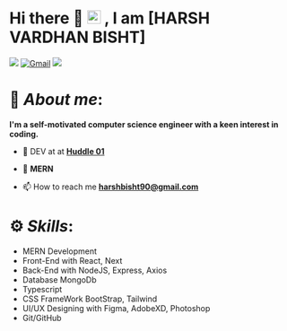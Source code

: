 # **Hi there 👋 <img src="https://github.com/TheDudeThatCode/TheDudeThatCode/blob/master/Assets/Earth.gif" width="24px"> , I am** [HARSH VARDHAN BISHT] 

[<img src="https://img.shields.io/badge/Github-%23eeeeee.svg?&style=for-the-badge&logo=github&logoColor=black">](https://github.com/Anmolnoor)
[<img alt="Gmail" src="https://img.shields.io/badge/Gmail-D14836?style=for-the-badge&logo=gmail&logoColor=white" />](mailto:harshbisht90@gmail.com)
[<img src="https://img.shields.io/badge/linkedin-%230077B5.svg?&style=for-the-badge&logo=linkedin&logoColor=white">](https://www.linkedin.com/in/harsh-vardhan-bisht-9600b0209/)

# 🧍 *About me*:

**I'm a self-motivated computer science engineer with a keen interest in coding.**

- 🔭 DEV at at **[Huddle 01](https://huddle01.com/)** 

- 🔭  **MERN** 

- 📫 How to reach me **harshbisht90@gmail.com**

# ⚙️ *Skills*:
- MERN Development 
- Front-End with React, Next 
- Back-End with NodeJS, Express, Axios 
- Database MongoDb
- Typescript
- CSS FrameWork BootStrap, Tailwind
- UI/UX Designing with Figma, AdobeXD, Photoshop 
- Git/GitHub 

